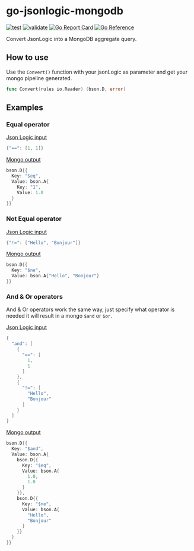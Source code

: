 # go-jsonlogic-mongodb

[![test](https://github.com/kubeesio/go-jsonlogic-mongodb/actions/workflows/test.yaml/badge.svg)](https://github.com/kubeesio/go-jsonlogic-mongodb/actions/workflows/test.yaml)
[![validate](https://github.com/kubeesio/go-jsonlogic-mongodb/actions/workflows/validate.yaml/badge.svg)](https://github.com/kubeesio/go-jsonlogic-mongodb/actions/workflows/validate.yaml)
[![Go Report Card](https://goreportcard.com/badge/github.com/kubeesio/go-jsonlogic-mongodb)](https://goreportcard.com/report/github.com/kubeesio/go-jsonlogic-mongodb)
[![Go Reference](https://pkg.go.dev/badge/github.com/kubeesio/go-jsonlogic-mongodb.svg)](https://pkg.go.dev/github.com/kubeesio/go-jsonlogic-mongodb)


Convert JsonLogic into a MongoDB aggregate query.

## How to use

Use the `Convert()` function with your jsonLogic as parameter and get your mongo pipeline generated.

```go
func Convert(rules io.Reader) (bson.D, error)
```

## Examples

### Equal operator

<ins>Json Logic input</ins>

```go
{"==": [1, 1]}
```

<ins>Mongo output</ins>

```go
bson.D{{
  Key: "$eq",
  Value: bson.A{
    Key: "1",
    Value: 1.0
  }
}}
```

### Not Equal operator

<ins>Json Logic input</ins>

```go
{"!=": ["Hello", "Bonjour"]}
```

<ins>Mongo output</ins>

```go
bson.D{{
  Key: "$ne", 
  Value: bson.A{"Hello", "Bonjour"}
}}
```

### And & Or operators

And & Or operators work the same way, just specify what operator is needed it will result in a mongo `$and` or `$or`.

<ins>Json Logic input</ins>

```go
{
  "and": [
    {
      "==": [
        1,
        1
      ]
    },
    {
      "!=": [
        "Hello",
        "Bonjour"
      ]
    }
  ]
}
```

<ins>Mongo output</ins>

```go
bson.D{{
  Key: "$and",
  Value: bson.A{
    bson.D{{
      Key: "$eq",
      Value: bson.A{
        1.0,
        1.0
      }
    }}, 
    bson.D{{
      Key: "$ne",
      Value: bson.A{
        "Hello", 
        "Bonjour"
      }
    }}
  }
}}
```
